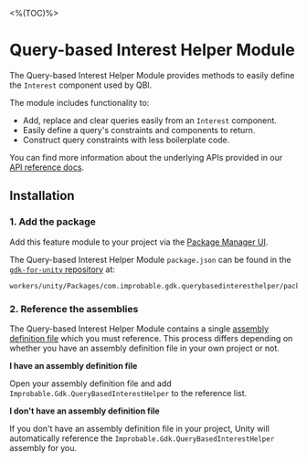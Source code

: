<%(TOC)%>
# Query-based Interest Helper Module

The Query-based Interest Helper Module provides methods to easily define the `Interest` component used by QBI.

The module includes functionality to:

* Add, replace and clear queries easily from an `Interest` component.
* Easily define a query's constraints and components to return.
* Construct query constraints with less boilerplate code.

You can find more information about the underlying APIs provided in our [API reference docs]({{urlRoot}}/api/query-based-interest-index).

## Installation

### 1. Add the package

Add this feature module to your project via the [Package Manager UI](https://docs.unity3d.com/Packages/com.unity.package-manager-ui@2.0/manual/index.html#specifying-a-local-package-location).

The Query-based Interest Helper Module `package.json` can be found in the [`gdk-for-unity` repository](https://github.com/spatialos/gdk-for-unity) at:

```text
workers/unity/Packages/com.improbable.gdk.querybasedinteresthelper/package.json
```

### 2. Reference the assemblies

The Query-based Interest Helper Module contains a single [assembly definition file](https://docs.unity3d.com/Manual/ScriptCompilationAssemblyDefinitionFiles.html) which you must reference. This process differs depending on whether you have an assembly definition file in your own project or not.

**I have an assembly definition file**

Open your assembly definition file and add `Improbable.Gdk.QueryBasedInterestHelper` to the reference list.

**I don't have an assembly definition file**

If you don't have an assembly definition file in your project, Unity will automatically reference the `Improbable.Gdk.QueryBasedInterestHelper` assembly for you.
